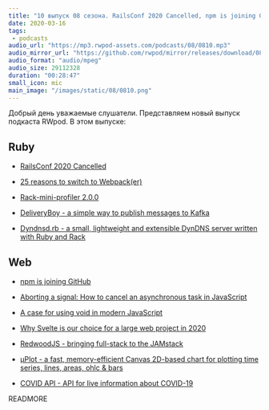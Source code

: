 ```yaml
---
title: "10 выпуск 08 сезона. RailsConf 2020 Cancelled, npm is joining GitHub, DeliveryBoy, RedwoodJS, COVID API и прочее"
date: 2020-03-16
tags:
 - podcasts
audio_url: "https://mp3.rwpod-assets.com/podcasts/08/0810.mp3"
audio_mirror_url: "https://github.com/rwpod/mirror/releases/download/08.10/0810.mp3"
audio_format: "audio/mpeg"
audio_size: 29112328
duration: "00:28:47"
small_icon: mic
main_image: "/images/static/08/0810.png"
---
```


Добрый день уважаемые слушатели. Представляем новый выпуск подкаста RWpod. В этом выпуске:

## Ruby

 - [RailsConf 2020 Cancelled](https://railsconf.com/)
 - [25 reasons to switch to Webpack(er)](https://rossta.net/blog/reasons-to-switch-to-webpacker.html)


 - [Rack-mini-profiler 2.0.0](https://github.com/MiniProfiler/rack-mini-profiler/releases/tag/v2.0.0)
 - [DeliveryBoy - a simple way to publish messages to Kafka](https://github.com/zendesk/delivery_boy)
 - [Dyndnsd.rb - a small, lightweight and extensible DynDNS server written with Ruby and Rack](https://github.com/cmur2/dyndnsd)

## Web

 - [npm is joining GitHub](https://github.blog/2020-03-16-npm-is-joining-github/)
 - [Aborting a signal: How to cancel an asynchronous task in JavaScript](https://ckeditor.com/blog/Aborting-a-signal-how-to-cancel-an-asynchronous-task-in-JavaScript/)
 - [A case for using void in modern JavaScript](https://gist.github.com/slikts/dee3702357765dda3d484d8888d3029e)


 - [Why Svelte is our choice for a large web project in 2020](https://github.com/feltcoop/why-svelte)
 - [RedwoodJS - bringing full-stack to the JAMstack](https://redwoodjs.com/)
 - [μPlot - a fast, memory-efficient Canvas 2D-based chart for plotting time series, lines, areas, ohlc & bars](https://github.com/leeoniya/uPlot)
 - [COVID API - API for live information about COVID-19](https://github.com/javieraviles/covidAPI)

READMORE

